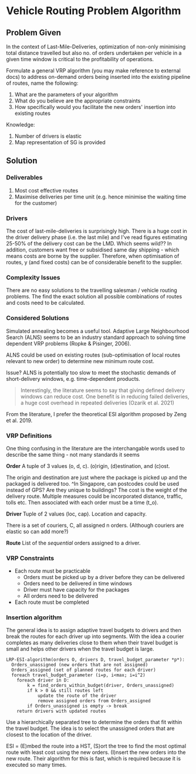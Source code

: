 # Vehicle Routing Problem Algorithm

## Problem Given

In the context of Last-Mile-Deliveries, optimization of non-only minimising total distance travelled but also no. of orders undertaken per vehicle in a given time window is critical to the profitability of operations.

Formulate a general VRP algorithm (you may make reference to external docs) to address on-demand orders being inserted into the existing pipeline of routes, name the following:

1. What are the parameters of your algorithm
2. What do you believe are the appropriate constraints
3. How specifically would you facilitate the new orders' insertion into existing routes

Knowledge:

1. Number of drivers is elastic
2. Map representation of SG is provided

## Solution

### Deliverables

1. Most cost effective routes
2. Maximise deliveries per time unit (e.g. hence minimise the waiting time for the customer)

### Drivers

The cost of last-mile-deliveries is surprisingly high. There is a huge cost in the driver delivery phase (i.e. the last mile) and I've read figures estimating 25-50% of the delivery cost can be the LMD. Which seems wild?? In addition, customers want free or subsidised same day shipping - which means costs are borne by the supplier. Therefore, when optimisation of routes, y (and fixed costs) can be of considerable benefit to the supplier.

### Complexity Issues

There are no easy solutions to the travelling salesman / vehicle routing problems. The find the exact solution all possible combinations of routes and costs need to be calculated.

### Considered Solutions

Simulated annealing becomes a useful tool.
Adaptive Large Neighbourhood Search (ALNS) seems to be an industry standard approach to solving time dependent VRP problems (Ropke & Pisinger, 2006).

ALNS could be used on existing routes (sub-optimisation of local routes relevant to new order) to determine new minimum route cost.

Issue? ALNS is potentially too slow to meet the stochastic demands of short-delivery windows, e.g. time-dependent products.

>Interestingly, the literature seems to say that giving defined delivery windows can reduce cost. One benefit is in reducing failed deliveries, a huge cost overhead in repeated deliveries (Ozarik et al. 2021)

From the literature, I prefer the theoretical ESI algorithm proposed by Zeng et al. 2019.

### VRP Definitions

One thing confusing in the literature are the interchangable words used to describe the same thing - not many standards it seems

**Order** A tuple of 3 values (o, d, c). (o)rigin, (d)estination, and (c)ost.

The origin and destination are just where the package is picked up and the packaged is delivered too.
^In Singapore, can postcodes could be used instead of GPS? Are they unique to buildings?
The cost is the weight of the delivery route. Multiple measures could be incorporated distance, traffic, tolls etc.
Then associated with each order must be a time (t_o).

**Driver** Tuple of 2 values (loc, cap). Location and capacity.

There is a set of couriers, C, all assigned n orders. (Although couriers are elastic so can add more?)

**Route** List of the *sequential* orders assigned to a driver.


### VRP Constraints

- Each route must be practicable
  - Orders must be picked up by a driver before they can be delivered
  - Orders need to be delivered in time windows
  - Driver must have capacity for the packages
  - All orders need to be delivered
- Each route must be completed

### Insertion algorithm

The general idea is to assign adaptive travel budgets to drivers and then break the routes for each driver up into segments. With the idea a courier completes as many deliveries close to them when their travel budget is small and helps other drivers when the travel budget is large.

    LRP-ESI-algorithm(orders O, drivers D, travel_budget_parameter *p*):
      Orders_unassigned (new orders that are not assigned)
      Orders_assigned (set of planned routes for each driver)
      foreach travel_budget_parameter (i=p, i<max; i=i^2)
        foreach driver in D:
            k = find_orders_within_budget(driver, Orders_unassigned)
            if k > 0 && still routes left
                update the route of the driver
                remove assigned orders from Orders_assigned
            if Orders_unassigned is empty -> break
        return drivers with updated routes

Use a hierarchically separated tree to determine the orders that fit within the travel budget. The idea is to select the unassigned orders that are closest to the location of the driver.

ESI = (E)mbed the route into a HST, (S)ort the tree to find the most optimal route with least cost using the new orders. (I)nsert the new orders into the new route. Their algorithm for this is fast, which is required because it is executed so many times.